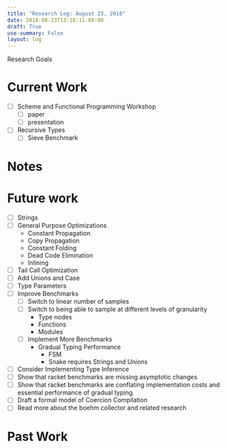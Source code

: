 ```yaml
---
title: "Research Log: August 23, 2018"
date: 2018-08-23T13:18:11-04:00
draft: True
use-summary: False
layout: log
---
```


Research Goals

# Current Work

- [ ] Scheme and Functional Programming Workshop
  - [ ] paper
  - [ ] presentation
- [ ] Recursive Types
  - [ ] Sieve Benchmark

# Notes

# Future work

- [ ] Strings
- [ ] General Purpose Optimizations
  - Constant Propagation
  - Copy Propagation
  - Constant Folding
  - Dead Code Elimination
  - Inlining
- [ ] Tail Call Optimization
- [ ] Add Unions and Case
- [ ] Type Parameters
- [ ] Improve Benchmarks
  - [ ] Switch to linear number of samples
  - [ ] Switch to being able to sample at different levels of granularity
    - Type nodes
    - Functions
    - Modules
  - [ ] Implement More Benchmarks
    - Gradual Typing Performance
      - FSM
      - Snake requires Strings and Unions
- [ ] Consider Implementing Type Inference
- [ ] Show that racket benchmarks are missing asymptotic changes
- [ ] Show that racket benchmarks are conflating implementation costs
      and essential performance of gradual typing.
- [ ] Draft a formal model of Coercion Compilation
- [ ] Read more about the boehm collector and related research

# Past Work
